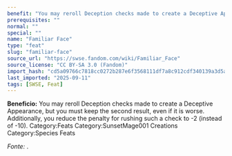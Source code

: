 ```yaml
---
benefit: "You may reroll Deception checks made to create a Deceptive Appearance, but you must keep the second result, even if it is worse. Additionally, you reduce the penalty for rushing such a check to -2 (instead of -10). Category:Feats Category:SunsetMage001 Creations Category:Species Feats"
prerequisites: ""
normal: ""
special: ""
name: "Familiar Face"
type: "feat"
slug: "familiar-face"
source_url: "https://swse.fandom.com/wiki/Familiar_Face"
source_license: "CC BY-SA 3.0 (Fandom)"
import_hash: "cd5a09766c7818cc0272b287e6f3568111df7a8c912cdf340139a3d5a0f62110"
last_imported: "2025-09-11"
tags: [SWSE, Feat]
---
```

**Beneficio:** You may reroll Deception checks made to create a Deceptive Appearance, but you must keep the second result, even if it is worse. Additionally, you reduce the penalty for rushing such a check to -2 (instead of -10). Category:Feats Category:SunsetMage001 Creations Category:Species Feats

*Fonte:* .